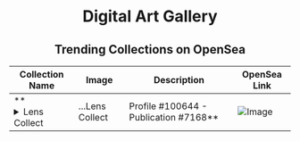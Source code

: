 <div align="center">

# Digital Art Gallery

## Trending Collections on OpenSea

| Collection Name                       | Image                                                                                     | Description                       | OpenSea Link                                                                                          |
|---------------------------------------|-------------------------------------------------------------------------------------------|-----------------------------------|--------------------------------------------------------------------------------------------------------|
| **<details><summary>Lens Collect | ...</summary>Lens Collect | Profile #100644 - Publication #7168</details>** | ![Image](https://i.seadn.io/s/raw/files/6cd75ba7e774e4e2aa08890b6d32bf1b.png?w=500&auto=format?w=200&auto=format) |  | <details><summary>Link</summary>[Lens Collect | Profile #100644 - Publication #7168](https://opensea.io/collection/lens-collect-profile-100644-publication-7168)</details> |

</div>